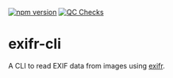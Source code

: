 [![npm version](https://badge.fury.io/js/@lesjoursfr%2Fexifr-cli.svg)](https://badge.fury.io/js/@lesjoursfr%2Fexifr-cli)
[![QC Checks](https://github.com/lesjoursfr/exifr-cli/actions/workflows/quality-control.yml/badge.svg)](https://github.com/lesjoursfr/exifr-cli/actions/workflows/quality-control.yml)

# exifr-cli

A CLI to read EXIF data from images using [exifr](https://www.npmjs.com/package/exifr).

